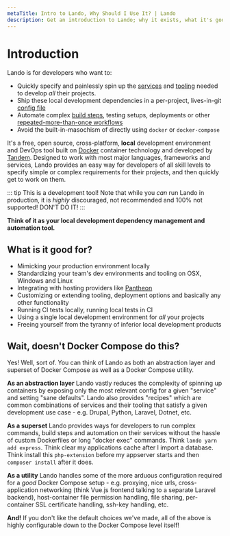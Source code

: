```yaml
---
metaTitle: Intro to Lando, Why Should I Use It? | Lando
description: Get an introduction to Lando; why it exists, what it's good for and how it differs from Docker Compose and other local development and DevOps tools.
---
```


# Introduction

Lando is for developers who want to:

* Quickly specify and painlessly spin up the [services](./../config/services.md) and [tooling](./../config/tooling.md) needed to develop _all_ their projects.
* Ship these local development dependencies in a per-project, lives-in-git [config file](./../config/lando.md)
* Automate complex [build steps](./../config/services.md#build-steps), testing setups, deployments or other [repeated-more-than-once workflows](./../config/events.md)
* Avoid the built-in-masochism of directly using `docker` or `docker-compose`

It's a free, open source, cross-platform, **local** development environment and DevOps tool built on [Docker](http://docker.com) container technology and developed by [Tandem](http://thinktandem.io). Designed to work with most major languages, frameworks and services, Lando provides an easy way for developers of all skill levels to specify simple or complex requirements for their projects, and then quickly get to work on them.

::: tip This is a development tool!
Note that while you _can_ run Lando in production, it is _highly_ discouraged, not recommended and 100% not supported! DON'T DO IT!
:::

**Think of it as your local development dependency management and automation tool.**

## What is it good for?

*   Mimicking your production environment locally
*   Standardizing your team's dev environments and tooling on OSX, Windows and Linux
*   Integrating with hosting providers like [Pantheon](https://pantheon.io)
*   Customizing or extending tooling, deployment options and basically any other functionality
*   Running CI tests locally, running local tests in CI
*   Using a single local development environment for *all* your projects
*   Freeing yourself from the tyranny of inferior local development products

## Wait, doesn't Docker Compose do this?

Yes! Well, sort of. You can think of Lando as both an abstraction layer and superset of Docker Compose as well as a Docker Compose utility.

**As an abstraction layer** Lando vastly reduces the complexity of spinning up containers by exposing only the most relevant config for a given "service" and setting "sane defaults". Lando also provides "recipes" which are common combinations of services and their tooling that satisfy a given development use case - e.g. Drupal, Python, Laravel, Dotnet, etc.

**As a superset** Lando provides ways for developers to run complex commands, build steps and automation on their services without the hassle of custom Dockerfiles or long "docker exec" commands. Think `lando yarn add express`. Think clear my applications cache after I import a database. Think install this `php-extension` before my appserver starts and then `composer install` after it does.

**As a utility** Lando handles some of the more arduous configuration required for a *good* Docker Compose setup - e.g. proxying, nice urls, cross-application networking (think Vue.js frontend talking to a separate Laravel backend), host-container file permission handling, file sharing, per-container SSL certificate handling, ssh-key handling, etc.

**And!** If you don't like the default choices we've made, all of the above is highly configurable down to the Docker Compose level itself!
